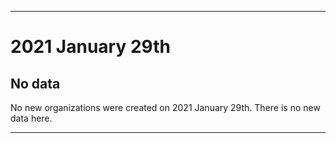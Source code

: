 
***

# 2021 January 29th

## No data

No new organizations were created on 2021 January 29th. There is no new data here.

***
